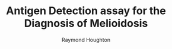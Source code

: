 ---
author: Raymond Houghton
funder: National Institutes of Health (US)
layout: grant
link: https://www.niaid.nih.gov//sites/default/files/2r42ai102482-03_houghton.pdf
link_name: Proposal
program: R41, R42, R43, R44
status: funded
title: Antigen Detection assay for the Diagnosis of Melioidosis
year: 2014
---